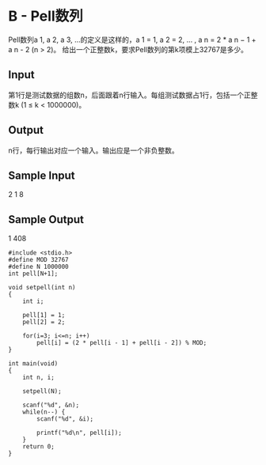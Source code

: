 # B - Pell数列 
Pell数列a 1, a 2, a 3, ...的定义是这样的，a 1 = 1, a 2 = 2, ... , a n = 2 * a n − 1 + a n - 2 (n > 2)。 
给出一个正整数k，要求Pell数列的第k项模上32767是多少。 
## Input
第1行是测试数据的组数n，后面跟着n行输入。每组测试数据占1行，包括一个正整数k (1 ≤ k < 1000000)。 
## Output
n行，每行输出对应一个输入。输出应是一个非负整数。 
## Sample Input
2
1
8
## Sample Output
1
408
``` 
#include <stdio.h>  
#define MOD 32767  
#define N 1000000  
int pell[N+1];  
  
void setpell(int n)  
{  
    int i;  
  
    pell[1] = 1;  
    pell[2] = 2;  
  
    for(i=3; i<=n; i++)  
        pell[i] = (2 * pell[i - 1] + pell[i - 2]) % MOD;  
}  
  
int main(void)  
{  
    int n, i;  
  
    setpell(N);  
  
    scanf("%d", &n);  
    while(n--) {  
        scanf("%d", &i);  
  
        printf("%d\n", pell[i]);  
    }  
    return 0;  
}  
```
